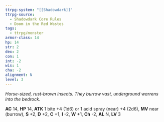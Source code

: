 ```yaml
---
ttrpg-system: "[[Shadowdark]]"
ttrpg-source:
  - Shadowdark Core Rules
  - Doom in the Red Wastes
tags:
  - ttrpg/monster
armor-class: 14
hp: 14
str: 2
dex: 2
con: 1
int: -2
wis: 1
cha: -2
alignment: N
level: 3
---
```


_Horse-sized, rust-brown insects. They burrow vast, underground warrens into the bedrock._

**AC** 14, **HP** 14, **ATK** 1 bite +4 (1d6) or 1 acid spray (near) +4 (2d6), **MV** near (burrow), **S** +2, **D** +2, **C** +1, **I** -2, **W** +1, **Ch** -2, **AL** N, **LV** 3


